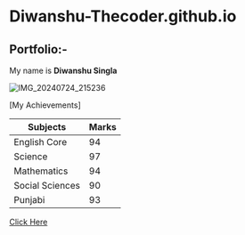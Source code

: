 # Diwanshu-Thecoder.github.io
## Portfolio:-
My name is **Diwanshu Singla**

![IMG_20240724_215236](https://github.com/user-attachments/assets/aa8b9a54-52c8-4ba9-ac7b-062fe886bb83)


[My Achievements]

| Subjects | Marks |
|---|---|
| English Core | 94 |
| Science | 97 |
| Mathematics | 94 |
| Social Sciences | 90 |
| Punjabi | 93 |

[Click Here](https://google.com) 

